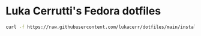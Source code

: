 # Luka Cerrutti's Fedora dotfiles

```sh
curl -f https://raw.githubusercontent.com/lukacerr/dotfiles/main/install.sh | sh
```
